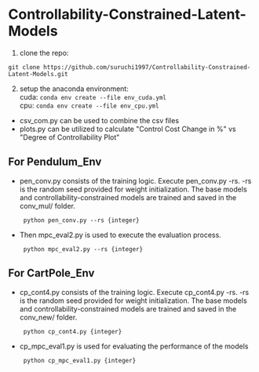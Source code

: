 # Controllability-Constrained-Latent-Models
1. clone the repo:     
```
git clone https://github.com/suruchi1997/Controllability-Constrained-Latent-Models.git
```
2. setup the anaconda environment:       
cuda: `conda env create --file env_cuda.yml`       
cpu: `conda env create --file env_cpu.yml`    
* csv_com.py can be used to combine the csv files   
* plots.py can be utilized to calculate "Control Cost Change in %" vs "Degree of Controllability Plot"    
## For Pendulum_Env
 * pen_conv.py consists of the training logic. Execute pen_conv.py -rs. -rs is the random seed provided for weight initialization. The  base models and controllability-constrained models are trained and saved in the conv_mul/ folder.
   ```
    python pen_conv.py --rs {integer}
   ```  
 * Then mpc_eval2.py is used to execute the evaluation process.

   ```
    python mpc_eval2.py --rs {integer} 
   ```
## For CartPole_Env
 * cp_cont4.py consists of the training logic. Execute cp_cont4.py -rs. -rs is the random seed provided for weight initialization. The  base models and controllability-constrained models are trained and saved in the conv_new/ folder.
   
   ```
    python cp_cont4.py {integer}
   ```  
 * cp_mpc_eval1.py is used for evaluating the performance of the models

   ```
    python cp_mpc_eval1.py {integer}
   ```
